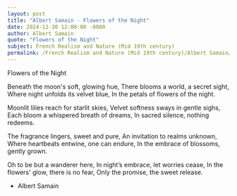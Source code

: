 ```yaml
---
layout: post
title: "Albert Samain - Flowers of the Night"
date: 2024-12-30 12:00:00 -0000
author: Albert Samain
quote: "Flowers of the Night"
subject: French Realism and Nature (Mid 19th century)
permalink: /French Realism and Nature (Mid 19th century)/Albert Samain/Albert Samain - Flowers of the Night
---
```


Flowers of the Night

Beneath the moon's soft, glowing hue,
There blooms a world, a secret sight,
Where night unfolds its velvet blue,
In the petals of flowers of the night.

Moonlit lilies reach for starlit skies,
Velvet softness sways in gentle sighs,
Each bloom a whispered breath of dreams,
In sacred silence, nothing redeems.

The fragrance lingers, sweet and pure,
An invitation to realms unknown,
Where heartbeats entwine, one can endure,
In the embrace of blossoms, gently grown.

Oh to be but a wanderer here,
In night’s embrace, let worries cease,
In the flowers' glow, there is no fear,
Only the promise, the sweet release.

- Albert Samain
